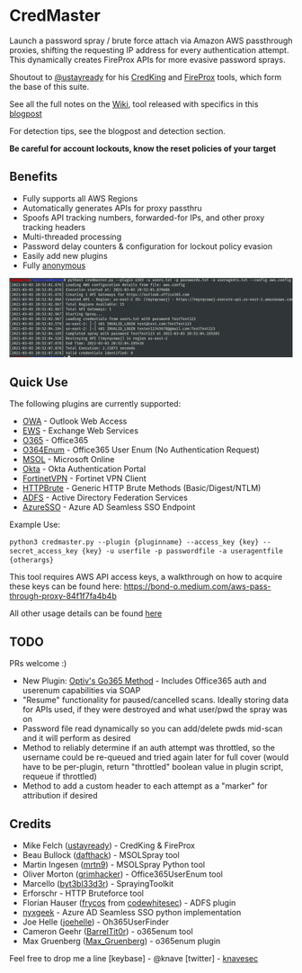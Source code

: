 # CredMaster #

Launch a password spray / brute force attach via Amazon AWS passthrough proxies, shifting the requesting IP address for every authentication attempt. This dynamically creates FireProx APIs for more evasive password sprays.  

Shoutout to [@ustayready](https://twitter.com/ustayready) for his [CredKing](https://github.com/ustayready/CredKing) and [FireProx](https://github.com/ustayready/fireprox) tools, which form the base of this suite.

See all the full notes on the [Wiki](https://github.com/knavesec/CredMaster/wiki), tool released with specifics in this [blogpost](https://whynotsecurity.com/blog/credmaster/)

For detection tips, see the blogpost and detection section.

**Be careful for account lockouts, know the reset policies of your target**


## Benefits ##

* Fully supports all AWS Regions
* Automatically generates APIs for proxy passthru
* Spoofs API tracking numbers, forwarded-for IPs, and other proxy tracking headers
* Multi-threaded processing
* Password delay counters & configuration for lockout policy evasion
* Easily add new plugins
* Fully [anonymous](https://github.com/knavesec/CredMaster/wiki/Anonymity)

![general](https://raw.githubusercontent.com/whynotsecurity/whynotsecurity.github.io/master/assests/images/credmaster-screenshots/credmaster-default.png)


## Quick Use ##

The following plugins are currently supported:

* [OWA](https://github.com/knavesec/CredMaster/wiki/OWA) - Outlook Web Access
* [EWS](https://github.com/knavesec/CredMaster/wiki/EWS) - Exchange Web Services
* [O365](https://github.com/knavesec/CredMaster/wiki/O365) - Office365
* [O364Enum](https://github.com/knavesec/CredMaster/wiki/O365Enum) - Office365 User Enum (No Authentication Request)
* [MSOL](https://github.com/knavesec/CredMaster/wiki/MSOL) - Microsoft Online
* [Okta](https://github.com/knavesec/CredMaster/wiki/Okta) - Okta Authentication Portal
* [FortinetVPN](https://github.com/knavesec/CredMaster/wiki/FortinetVPN) - Fortinet VPN Client
* [HTTPBrute](https://github.com/knavesec/CredMaster/wiki/HTTPBrute) - Generic HTTP Brute Methods (Basic/Digest/NTLM)
* [ADFS](https://github.com/knavesec/CredMaster/wiki/ADFS) - Active Directory Federation Services
* [AzureSSO](https://github.com/knavesec/CredMaster/wiki/AzureSSO) - Azure AD Seamless SSO Endpoint

Example Use:
```
python3 credmaster.py --plugin {pluginname} --access_key {key} --secret_access_key {key} -u userfile -p passwordfile -a useragentfile {otherargs}
```

This tool requires AWS API access keys, a walkthrough on how to acquire these keys can be found here: https://bond-o.medium.com/aws-pass-through-proxy-84f1f7fa4b4b

All other usage details can be found [here](https://github.com/knavesec/CredMaster/wiki/Usage)


## TODO ##

PRs welcome :)

* New Plugin: [Optiv's Go365 Method](https://github.com/optiv/Go365) - Includes Office365 auth and userenum capabilities via SOAP
* "Resume" functionality for paused/cancelled scans. Ideally storing data for APIs used, if they were destroyed and what user/pwd the spray was on
* Password file read dynamically so you can add/delete pwds mid-scan and it will perform as desired
* Method to reliably determine if an auth attempt was throttled, so the username could be re-queued and tried again later for full cover (would have to be per-plugin, return "throttled" boolean value in plugin script, requeue if throttled)
* Method to add a custom header to each attempt as a "marker" for attribution if desired


## Credits ##

- Mike Felch ([ustayready](https://twitter.com/ustayready)) - CredKing & FireProx
- Beau Bullock ([dafthack](https://twitter.com/dafthack)) - MSOLSpray tool
- Martin Ingesen ([mrtn9](https://twitter.com/Mrtn9)) - MSOLSpray Python tool
- Oliver Morton ([grimhacker](https://twitter.com/grimhacker)) - Office365UserEnum tool
- Marcello ([byt3bl33d3r](https://twitter.com/byt3bl33d3r)) - SprayingToolkit
- Erforschr - HTTP Bruteforce tool
- Florian Hauser ([frycos](https://twitter.com/frycos) from [codewhitesec](https://twitter.com/codewhitesec)) - ADFS plugin
- [nyxgeek](https://twitter.com/nyxgeek) - Azure AD Seamless SSO python implementation
- Joe Helle ([joehelle](https://twitter.com/joehelle)) - Oh365UserFinder
- Cameron Geehr ([BarrelTit0r](https://twitter.com/BarrelTit0r)) - o365enum tool
- Max Gruenberg ([Max_Gruenberg](https://twitter.com/Max_Gruenberg)) - o365enum plugin


Feel free to drop me a line
[keybase] - \@knave
[twitter] - [knavesec](https://twitter.com/knavesec)
